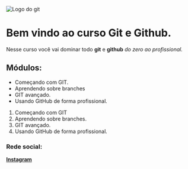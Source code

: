 ![Logo do git](https://sujeitoprogramador.com/wp-content/uploads/2021/04/gitimage.png)

# Bem vindo ao curso Git e Github.
Nesse curso você vai dominar todo **git** e **github** _do zero ao profissional._

## Módulos:
* Começando com GIT.
* Aprendendo sobre branches
* GIT avançado.
* Usando GitHub de forma profissional.

1. Começando com GIT
2. Aprendendo sobre branches.
3. GIT avançado.
4. Usando GitHub de forma profissional.

### Rede social:

[**Instagram**](https://instagram.com/viictorpadua)